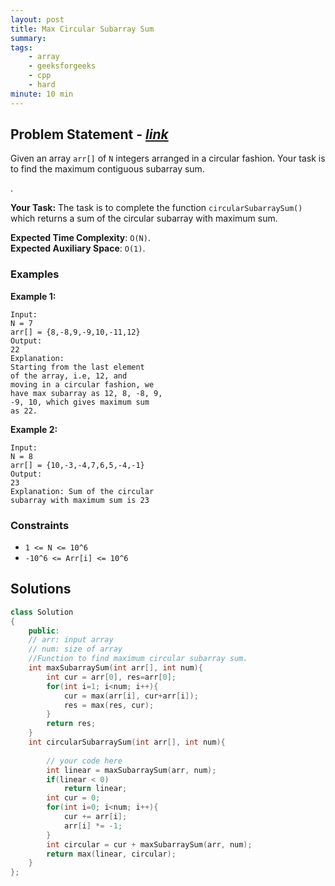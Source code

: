 ```yaml
---
layout: post
title: Max Circular Subarray Sum
summary:
tags:
    - array
    - geeksforgeeks
    - cpp
    - hard
minute: 10 min
---
```


## Problem Statement - [*link*](https://practice.geeksforgeeks.org/problems/max-circular-subarray-sum-1587115620/1/)  

Given an array `arr[]` of `N` integers arranged in a circular fashion. Your task is to find the maximum contiguous subarray sum.

.

**Your Task:** 
The task is to complete the function `circularSubarraySum()` which returns a sum of the circular subarray with maximum sum.

**Expected Time Complexity**: `O(N)`.     
**Expected Auxiliary Space**: `O(1)`.


### Examples

**Example 1:**   
```
Input:
N = 7
arr[] = {8,-8,9,-9,10,-11,12}
Output:
22
Explanation:
Starting from the last element
of the array, i.e, 12, and 
moving in a circular fashion, we 
have max subarray as 12, 8, -8, 9, 
-9, 10, which gives maximum sum 
as 22.
```

**Example 2:**   
```
Input:
N = 8
arr[] = {10,-3,-4,7,6,5,-4,-1}
Output:
23
Explanation: Sum of the circular 
subarray with maximum sum is 23
```

### Constraints

+ `1 <= N <= 10^6`
+ `-10^6 <= Arr[i] <= 10^6`

## Solutions

```cpp
class Solution
{
    public:
    // arr: input array
    // num: size of array
    //Function to find maximum circular subarray sum.
    int maxSubarraySum(int arr[], int num){
        int cur = arr[0], res=arr[0];
        for(int i=1; i<num; i++){
            cur = max(arr[i], cur+arr[i]);
            res = max(res, cur);
        }
        return res;
    }    
    int circularSubarraySum(int arr[], int num){
        
        // your code here
        int linear = maxSubarraySum(arr, num);
        if(linear < 0)
            return linear;
        int cur = 0;
        for(int i=0; i<num; i++){
            cur += arr[i];
            arr[i] *= -1;
        }
        int circular = cur + maxSubarraySum(arr, num);
        return max(linear, circular);
    }
};
```

